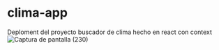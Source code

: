 # clima-app
Deploment del proyecto buscador de clima hecho en react con context
![Captura de pantalla (230)](https://user-images.githubusercontent.com/91045865/180093268-74a04841-1127-4096-bc70-1fab9ad75382.png)
